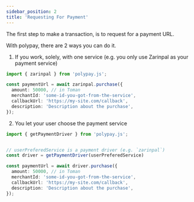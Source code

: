 ```yaml
---
sidebar_position: 2
title: 'Requesting For Payment'
---
```


The first step to make a transaction, is to request for a payment URL.

With polypay, there are 2 ways you can do it.

1. If you work, solely, with one service (e.g. you only use Zarinpal as your payment service)

```ts
import { zarinpal } from 'polypay.js';

const paymentUrl = await zarinpal.purchase({
  amount: 50000, // in Toman
  merchantId: 'some-id-you-got-from-the-service',
  callbackUrl: 'https://my-site.com/callback',
  description: 'Description about the purchase',
});
```

2. You let your user choose the payment service

```ts
import { getPaymentDriver } from 'polypay.js';


// userPreferedService is a payment driver (e.g. `zarinpal`)
const driver = getPaymentDriver(userPreferedService)

const paymentUrl = await driver.purchase({
  amount: 50000, // in Toman
  merchantId: 'some-id-you-got-from-the-service',
  callbackUrl: 'https://my-site.com/callback',
  description: 'Description about the purchase',
});
```